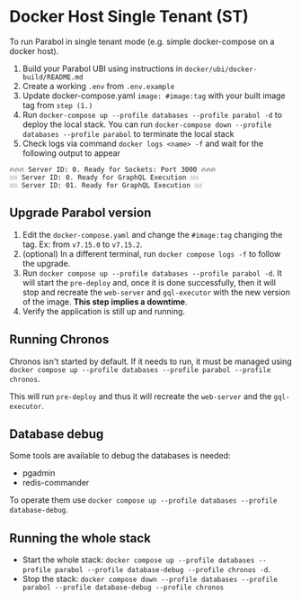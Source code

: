 # Docker Host Single Tenant (ST)

To run Parabol in single tenant mode (e.g. simple docker-compose on a docker host).

1. Build your Parabol UBI using instructions in `docker/ubi/docker-build/README.md`
2. Create a working `.env` from `.env.example`
3. Update docker-compose.yaml `image: #image:tag` with your built image tag from `step (1.)`
4. Run `docker-compose up --profile databases --profile parabol -d` to deploy the local stack. You can run `docker-compose down --profile databases --profile parabol` to terminate the local stack
5. Check logs via command `docker logs <name> -f` and wait for the following output to appear

```shell
🔥🔥🔥 Server ID: 0. Ready for Sockets: Port 3000 🔥🔥🔥
💧💧💧 Server ID: 0. Ready for GraphQL Execution 💧💧💧
💧💧💧 Server ID: 01. Ready for GraphQL Execution 💧💧💧
```

## Upgrade Parabol version

1. Edit the `docker-compose.yaml` and change the `#image:tag` changing the tag. Ex: from `v7.15.0` to `v7.15.2`.
2. (optional) In a different terminal, run `docker compose logs -f` to follow the upgrade.
3. Run `docker compose up --profile databases --profile parabol -d`. It will start the `pre-deploy` and, once it is done successfully, then it will stop and recreate the `web-server` and `gql-executor` with the new version of the image. **This step implies a downtime**.
4. Verify the application is still up and running.

## Running Chronos

Chronos isn't started by default. If it needs to run, it must be managed using `docker compose up --profile databases --profile parabol --profile chronos`.

This will run `pre-deploy` and thus it will recreate the `web-server` and the `gql-executor`.

## Database debug

Some tools are available to debug the databases is needed:

- pgadmin
- redis-commander

To operate them use `docker compose up --profile databases --profile database-debug`.

## Running the whole stack

- Start the whole stack: `docker compose up --profile databases --profile parabol --profile database-debug --profile chronos -d`.
- Stop the stack: `docker compose down --profile databases --profile parabol --profile database-debug --profile chronos`
